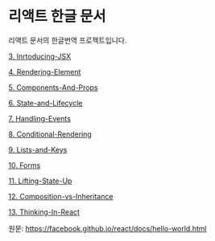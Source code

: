 # 리액트 한글 문서
리액트 문서의 한글번역 프로젝트입니다.


[3. Inrtoducing-JSX](https://github.com/graykick/react-docs-kor/blob/master/3.%20Inrtoducing-JSX.md)

[4. Rendering-Element](https://github.com/graykick/react-docs-kor/blob/master/4.%20Rendering-Element.md)

[5. Components-And-Props](https://github.com/graykick/react-docs-kor/blob/master/5.%20Components-And-Props.md)

[6. State-and-Lifecycle](https://github.com/graykick/react-docs-kor/blob/master/6.%20State-and-Lifecycle.md)

[7. Handling-Events](https://github.com/graykick/react-docs-kor/blob/master/7.%20Handling-Events.md)

[8. Conditional-Rendering](https://github.com/graykick/react-docs-kor/blob/master/8.%20Conditional-Rendering.md)

[9. Lists-and-Keys](https://github.com/graykick/react-docs-kor/blob/master/9.%20Lists-and-Keys.md)

[10. Forms](https://github.com/graykick/react-docs-kor/blob/master/10.%20Forms.md)

[11. Lifting-State-Up](https://github.com/graykick/react-docs-kor/blob/master/11.%20Lifting-State-Up.md)

[12. Composition-vs-Inheritance](https://github.com/graykick/react-docs-kor/blob/master/12.%20Composition-vs-Inheritance.md)

[13. Thinking-In-React](https://github.com/graykick/react-docs-kor/blob/master/13.%20Thinking-In-React.md)


원문: <https://facebook.github.io/react/docs/hello-world.html>

